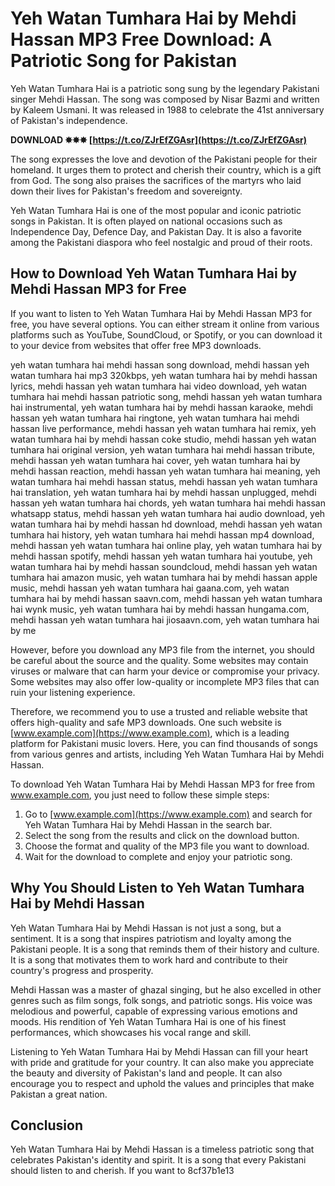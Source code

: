 
 
# Yeh Watan Tumhara Hai by Mehdi Hassan MP3 Free Download: A Patriotic Song for Pakistan
 
Yeh Watan Tumhara Hai is a patriotic song sung by the legendary Pakistani singer Mehdi Hassan. The song was composed by Nisar Bazmi and written by Kaleem Usmani. It was released in 1988 to celebrate the 41st anniversary of Pakistan's independence.
 
**DOWNLOAD ✸✸✸ [https://t.co/ZJrEfZGAsr](https://t.co/ZJrEfZGAsr)**


 
The song expresses the love and devotion of the Pakistani people for their homeland. It urges them to protect and cherish their country, which is a gift from God. The song also praises the sacrifices of the martyrs who laid down their lives for Pakistan's freedom and sovereignty.
 
Yeh Watan Tumhara Hai is one of the most popular and iconic patriotic songs in Pakistan. It is often played on national occasions such as Independence Day, Defence Day, and Pakistan Day. It is also a favorite among the Pakistani diaspora who feel nostalgic and proud of their roots.
 
## How to Download Yeh Watan Tumhara Hai by Mehdi Hassan MP3 for Free
 
If you want to listen to Yeh Watan Tumhara Hai by Mehdi Hassan MP3 for free, you have several options. You can either stream it online from various platforms such as YouTube, SoundCloud, or Spotify, or you can download it to your device from websites that offer free MP3 downloads.
 
yeh watan tumhara hai mehdi hassan song download,  mehdi hassan yeh watan tumhara hai mp3 320kbps,  yeh watan tumhara hai by mehdi hassan lyrics,  mehdi hassan yeh watan tumhara hai video download,  yeh watan tumhara hai mehdi hassan patriotic song,  mehdi hassan yeh watan tumhara hai instrumental,  yeh watan tumhara hai by mehdi hassan karaoke,  mehdi hassan yeh watan tumhara hai ringtone,  yeh watan tumhara hai mehdi hassan live performance,  mehdi hassan yeh watan tumhara hai remix,  yeh watan tumhara hai by mehdi hassan coke studio,  mehdi hassan yeh watan tumhara hai original version,  yeh watan tumhara hai mehdi hassan tribute,  mehdi hassan yeh watan tumhara hai cover,  yeh watan tumhara hai by mehdi hassan reaction,  mehdi hassan yeh watan tumhara hai meaning,  yeh watan tumhara hai mehdi hassan status,  mehdi hassan yeh watan tumhara hai translation,  yeh watan tumhara hai by mehdi hassan unplugged,  mehdi hassan yeh watan tumhara hai chords,  yeh watan tumhara hai mehdi hassan whatsapp status,  mehdi hassan yeh watan tumhara hai audio download,  yeh watan tumhara hai by mehdi hassan hd download,  mehdi hassan yeh watan tumhara hai history,  yeh watan tumhara hai mehdi hassan mp4 download,  mehdi hassan yeh watan tumhara hai online play,  yeh watan tumhara hai by mehdi hassan spotify,  mehdi hassan yeh watan tumhara hai youtube,  yeh watan tumhara hai by mehdi hassan soundcloud,  mehdi hassan yeh watan tumhara hai amazon music,  yeh watan tumhara hai by mehdi hassan apple music,  mehdi hassan yeh watan tumhara hai gaana.com,  yeh watan tumhara hai by mehdi hassan saavn.com,  mehdi hassan yeh watan tumhara hai wynk music,  yeh watan tumhara hai by mehdi hassan hungama.com,  mehdi hassan yeh watan tumhara hai jiosaavn.com,  yeh watan tumhara hai by me
 
However, before you download any MP3 file from the internet, you should be careful about the source and the quality. Some websites may contain viruses or malware that can harm your device or compromise your privacy. Some websites may also offer low-quality or incomplete MP3 files that can ruin your listening experience.
 
Therefore, we recommend you to use a trusted and reliable website that offers high-quality and safe MP3 downloads. One such website is [www.example.com](https://www.example.com), which is a leading platform for Pakistani music lovers. Here, you can find thousands of songs from various genres and artists, including Yeh Watan Tumhara Hai by Mehdi Hassan.
 
To download Yeh Watan Tumhara Hai by Mehdi Hassan MP3 for free from www.example.com, you just need to follow these simple steps:
 
1. Go to [www.example.com](https://www.example.com) and search for Yeh Watan Tumhara Hai by Mehdi Hassan in the search bar.
2. Select the song from the results and click on the download button.
3. Choose the format and quality of the MP3 file you want to download.
4. Wait for the download to complete and enjoy your patriotic song.

## Why You Should Listen to Yeh Watan Tumhara Hai by Mehdi Hassan
 
Yeh Watan Tumhara Hai by Mehdi Hassan is not just a song, but a sentiment. It is a song that inspires patriotism and loyalty among the Pakistani people. It is a song that reminds them of their history and culture. It is a song that motivates them to work hard and contribute to their country's progress and prosperity.
 
Mehdi Hassan was a master of ghazal singing, but he also excelled in other genres such as film songs, folk songs, and patriotic songs. His voice was melodious and powerful, capable of expressing various emotions and moods. His rendition of Yeh Watan Tumhara Hai is one of his finest performances, which showcases his vocal range and skill.
 
Listening to Yeh Watan Tumhara Hai by Mehdi Hassan can fill your heart with pride and gratitude for your country. It can also make you appreciate the beauty and diversity of Pakistan's land and people. It can also encourage you to respect and uphold the values and principles that make Pakistan a great nation.
 
## Conclusion
 
Yeh Watan Tumhara Hai by Mehdi Hassan is a timeless patriotic song that celebrates Pakistan's identity and spirit. It is a song that every Pakistani should listen to and cherish. If you want to
 8cf37b1e13
 
